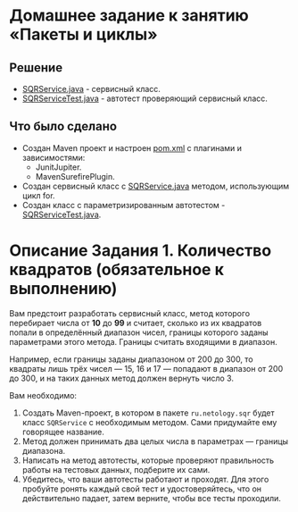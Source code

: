 # Домашнее задание к занятию «Пакеты и циклы»

## Решение
* <a href="https://github.com/Nephedov/6.Java/blob/main/src/main/java/ru/netology/sqr/SQRService.java">SQRService.java</a> - сервисный класс.
* <a href="https://github.com/Nephedov/6.Java/blob/main/src/test/java/ru/netology/sqr/SQRServiceTest.java">SQRServiceTest.java</a> - автотест проверяющий сервисный класс.

## Что было сделано
* Создан Maven проект и настроен <a href="https://github.com/Nephedov/6.Java/blob/main/pom.xml">pom.xml</a> c плагинами и зависимостями:
  * JunitJupiter.
  * MavenSurefirePlugin.
* Создан сервисный класс с <a href="https://github.com/Nephedov/6.Java/blob/main/src/main/java/ru/netology/sqr/SQRService.java">SQRService.java</a> методом, использующим цикл for.
* Создан класс с параметризированным автотестом - <a href="https://github.com/Nephedov/6.Java/blob/main/src/test/java/ru/netology/sqr/SQRServiceTest.java">SQRServiceTest.java</a>.

# Описание Задания 1. Количество квадратов (обязательное к выполнению)

Вам предстоит разработать сервисный класс, метод которого перебирает числа от **10** до **99** и считает, сколько из их квадратов попали в определённый диапазон чисел, границы которого заданы параметрами этого метода. Границы считать входящими в диапазон.

Например, если границы заданы диапазоном от 200 до 300, то квадраты лишь трёх чисел — 15, 16 и 17 — попадают в диапазон от 200 до 300, и на таких данных метод должен вернуть число 3.

Вам необходимо:
1. Создать Maven-проект, в котором в пакете `ru.netology.sqr` будет класс `SQRService` с необходимым методом. Сами придумайте ему говорящее название.
2. Метод должен принимать два целых числа в параметрах — границы диапазона.
3. Написать на метод автотесты, которые проверяют правильность работы на тестовых данных, подберите их сами.
4. Убедитесь, что ваши автотесты работают и проходят. Для этого пробуйте ронять каждый свой тест и удостоверяйтесь, что он действительно падает, затем верните, чтобы все тесты проходили.
